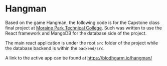 # Hangman

Based on the game Hangman, the following code is for the Capstone class final project at [Moraine Park Technical College](https://www.morainepark.edu/). Such was written to use the React framework and MangoDB for the database side of the project.

The main react application is under the root `src` folder of the project while the database backend is within the `backend/src`.

A link to the active app can be found at https://blodhgarm.io/hangman/
